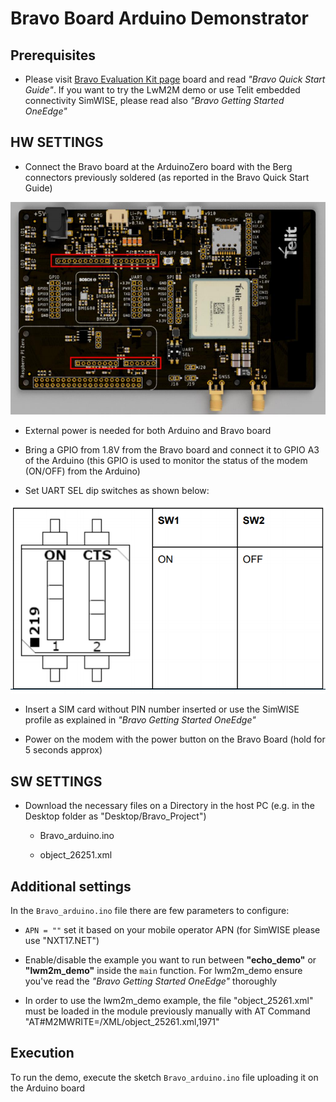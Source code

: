 # Bravo Board Arduino Demonstrator

## Prerequisites

 - Please visit [Bravo Evaluation Kit page](https://www.telit.com/developer-zone/telit-bravo-evaluation-kit/) board and read *"Bravo Quick Start Guide"*. If you want to try the LwM2M demo or use Telit embedded connectivity SimWISE, please read also *"Bravo Getting Started OneEdge"*

## HW SETTINGS

 - Connect the Bravo board at the ArduinoZero board with the Berg connectors previously soldered (as reported in the Bravo Quick Start Guide)

![datei](./berg_connectors.PNG)

 - External power is needed for both Arduino and Bravo board 

 - Bring a GPIO from 1.8V from the Bravo board and connect it to GPIO A3 of the Arduino (this GPIO is used to monitor the status of the modem (ON/OFF) from the Arduino)

 - Set UART SEL dip switches as shown below:

![datei](./cts_arduino.PNG)

 - Insert a SIM card without PIN number inserted or use the SimWISE profile as explained in *"Bravo Getting Started OneEdge"*

 - Power on the modem with the power button on the Bravo Board (hold for 5 seconds approx)




## SW SETTINGS

- Download the necessary files on a Directory in the host PC (e.g. in the Desktop folder as "Desktop/Bravo_Project")

    - Bravo_arduino.ino

    - object_26251.xml


## Additional settings

In the `Bravo_arduino.ino` file there are few parameters to configure:

 - `APN = ""` set it based on your mobile operator APN (for SimWISE please use "NXT17.NET")

 - Enable/disable the example you want to run between **"echo_demo"** or **"lwm2m_demo"** inside the `main` function. For lwm2m_demo ensure you've read the *"Bravo Getting Started OneEdge"* thoroughly

 - In order to use the lwm2m_demo example, the file "object_25261.xml" must be loaded in the module previously manually with AT Command "AT#M2MWRITE=/XML/object_25261.xml,1971"


## Execution

To run the demo, execute the sketch `Bravo_arduino.ino` file uploading it on the Arduino board




